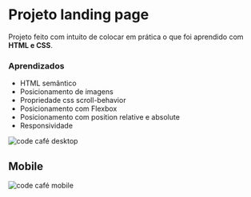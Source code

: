 # Projeto landing page

Projeto feito com intuito de colocar em prática o que foi aprendido com **HTML e CSS**.

 

### Aprendizados
-  HTML semântico
-  Posicionamento de imagens
-  Propriedade css scroll-behavior
-  Posicionamento com Flexbox
-  Posicionamento com position relative e absolute
-  Responsividade


![code café desktop](https://lh3.googleusercontent.com/H33sTDFQ3WoJ3iNlSars11p0AZ9XLusQkW0OD6syZ8XyZOFACwtoTSUE1DAOSCxZzHqUBpC62pF9lKOfbD--v4tE-mv9MMISNFl750xIRlK5URN5M1OgpAsnKBH3OwaMbQHMk5Z-rx8T7FkSKT1MCc4TCmOJL2PK3EHefysWPS2-7ezCQ81RhhhQ6mkVz51eOXfwgJxmmq3W_aqRA0fribriBC2lWf7M6OyBRFE33Bt039Km--gjZtAzxpwNY4ARs7K_UlthHEeexGn0vwUdnEf39PGQ1kcpacs7ptf2_gfFV1hJvXrxyrtm5oQUIchyGpLOvzUn2E1V5pcrfVuNXU-PRyv8ktGzHUdLV2XB1pLRcFke5cIY9m_KVClqlAaCjrcoe2H68p6hhHIDpHVbDCcU38fMmwwn5MiQG9XnIw9oueyWEXRDLjuzorxaqiLbzkvpiOrZirZKnknJBqVxa641LFlaznOifQG72n5BHpGESkU4YurvaYbiY81lZV0vOhGGEfx8wbda9qihsZ5rljyKhWeZufJ7TcL6WslL7k3_SHLGBTzENQpmLJnyxSOdrbx-d3eIoaSLYWmO_v05jjnBGd-n4QEbhFAMUsW9lyqv4voJL63xaVf-wnM3JHiolSBRGq4hAI13paDME2tKCbaVhXOfFWHr1Pcc_cBPH-9EI9hC2rU553T8B4RftgZXbTHZ-U56qyjXA8sdcGnRgJEg9qnrWNkx2XuKq42tsgkFQeZArq3A4WxyalekC9vdTcyZwvgXaweyO-gEuiAM0lDClKuBl9rXWnUjaSHWgxlKATwB4VBHC7lLL6bGSkhCwd6BMYoRyOW2QLo3OQmzWEG0NyVvTRXi7qguZNfExCkFQag-OkxcRdC1fPC4T592jYwY_hPpegmp2Nc7j18hkJj-cNasTEXnokoTaWV4K6xJIA=w1383-h1934-s-no?authuser=0)


## Mobile

![code café mobile](https://lh3.googleusercontent.com/0E0u1y-_Na48OveLiTcN2HajUkvmJP17Ysgq18ZXSezMqGSFtHk8JifEwNA02pP07tGstqUxhM72lHm4ij6xwEYqr6gKkyS33qxOLW4jBTaeXO55JbkUkiOFKSVW5nCb52ULQfq1C9cY57hFYvuOz91rkwx0m9YZqT9nXZ3YF862y35syvfmAzA8InJ8yH4mj-2Hl3XoknA1jl-Gwqd4CfGop4s7CimAO_NWz9S6MCW6tRkICEhAm7zr0nvB-TYUXaMJW5ipQtXMZPsWEvtyctWW__CYwZJVaK9HEa3OiZUMO81Jbk0c9Ix1gcEx86zP-4gXfVOnKafkoiUzI6A74zWhLWqTkij1wWuMpc7V_Z6I2dWi7YqWuNQy02Wh542a3_Oy3DWhcL0xKwvJKMidcFPBSUkXTLepmOTzg1kamGVS11WsHNAuaMENeAgsTJsmyxXv3LRrMPs8kaVEdR4h2m9mQE-9_WEQjSBPbthxHAR0kheLYAaIQ0tlEvV_KELfRteoZG-g6PEPe5gzfQm5aNq14Qbbr5xkibygBpIdFI1aQ4twoGzzPmlAgWAUDbi7QGoOghfnFM8q2AmjuFe57j8VdPFs1LdbQtpEusQCxItdzAg-hYrq_A_ngdfdm9j23PYVKV_EDWcWpne6l1VgQ6TYONX8KpOiBL3j3Ke5vgCnJD1LoAcwI2AOngJe7AizymSnqBchjpiaJYG3EhdPeO4zH4BoSP_dIpJZtsmEkLKuqsF9kwfwmmcmdY_OWmJYvLqKvXVD1SQ_ds6ukm2xZD6uvEfaNaVipXdfhNCQGHkggCa-eTCN86k1iL0jxQt5pYuOJwYxr0xC0pKBb6h5hKb--_yqszEQiSfv9RMGkpvlMwoIG2BWmMn4Jr5T9a2LIcs8yBHRFATB3D5elnRb_RCLvxPJ5UGoGn1znTlNpC3D4w=w228-h1934-s-no?authuser=0)

